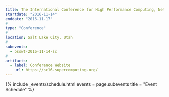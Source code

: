 ```yaml
---
title: The International Conference for High Performance Computing, Networking, Storage, and Analysis (SC16)
startdate: "2016-11-14"
enddate: "2016-11-17"
#
type: "Conference" 
#
location: Salt Lake City, Utah
#
subevents:
  - bsswt-2016-11-14-sc
#
artifacts:
  - label: Conference Website
    url: https://sc16.supercomputing.org/
---
```


{% include _events/schedule.html
   events = page.subevents
   title = "Event Schedule"
%}
